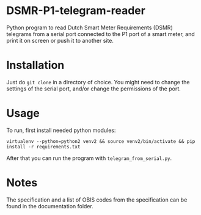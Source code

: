 DSMR-P1-telegram-reader
=======================

Python program to read Dutch Smart Meter Requirements (DSMR) telegrams from a serial port 
connected to the P1 port of a smart meter, and print it on screen or push it to another site.

Installation
============

Just do ```git clone``` in a directory of choice.
You might need to change the settings of the serial port, and/or change the permissions of the port.

Usage
=====

To run, first install needed python modules:
```
virtualenv --python=python2 venv2 && source venv2/bin/activate && pip install -r requirements.txt
```

After that you can run the program with ```telegram_from_serial.py```.

Notes
=====

The specification and a list of OBIS codes from the specification can be found in the documentation folder.
